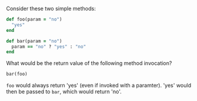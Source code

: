 Consider these two simple methods:
```ruby
def foo(param = "no")
  "yes"
end

def bar(param = "no")
  param == "no" ? "yes" : "no"
end
```
What would be the return value of the following method invocation?
```ruby
bar(foo)
```

`foo` would always return 'yes' (even if invoked with a paramter). 'yes' would then be passed to `bar`, which would return 'no'.